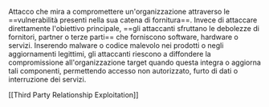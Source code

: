 Attacco che mira a compromettere un'organizzazione attraverso le ==vulnerabilità presenti nella sua catena di fornitura==. Invece di attaccare direttamente l'obiettivo principale, ==gli attaccanti sfruttano le debolezze di fornitori, partner o terze parti== che forniscono software, hardware o servizi. Inserendo malware o codice malevolo nei prodotti o negli aggiornamenti legittimi, gli attaccanti riescono a diffondere la compromissione all'organizzazione target quando questa integra o aggiorna tali componenti, permettendo accesso non autorizzato, furto di dati o interruzione dei servizi.

[[Third Party Relationship Exploitation]]